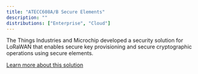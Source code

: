 ```yaml
---
title: "ATECC608A/B Secure Elements"
description: ""
distributions: ["Enterprise", "Cloud"]
---
```


The Things Industries and Microchip developed a security solution for LoRaWAN that enables secure key provisioning and secure cryptographic operations using secure elements.

<!--more-->

[Learn more about this solution](https://thethingsindustries.com/secure-elements/)
